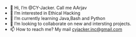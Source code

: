 - 👋 Hi, I’m @CY-Jacker. Call me AArjav
- 👀 I’m interested in Ethical Hacking
- 🌱 I’m currently learning Java,Bash and Python
- 💞️ I’m looking to collaborate on new and intersting projects.
- 📫 How to reach me? My mail cyjacker.inc@gmail.com

<!---
CY-Jacker/CY-Jacker is a ✨ special ✨ repository because its `README.md` (this file) appears on your GitHub profile.
You can click the Preview link to take a look at your changes.
--->
